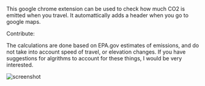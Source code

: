 This google chrome extension can be used to check how much CO2 is emitted when you travel. It automattically adds a header when you go to google maps.

Contribute:

The calculations are done based on EPA.gov estimates of emissions, and do not take into account speed of travel, or elevation changes. If you have suggestions for algrithms to account for these things, I would be very interested.

![screenshot](/imgs/screenshot.png)
